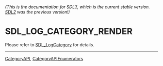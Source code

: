###### (This is the documentation for SDL3, which is the current stable version. [SDL2](https://wiki.libsdl.org/SDL2/) was the previous version!)
# SDL_LOG_CATEGORY_RENDER

Please refer to [SDL_LogCategory](SDL_LogCategory) for details.

----
[CategoryAPI](CategoryAPI), [CategoryAPIEnumerators](CategoryAPIEnumerators)


